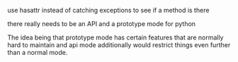 use hasattr instead of catching exceptions to see if a method is there

there really needs to be an API and a prototype mode for python

The idea being that prototype mode has certain features that are normally hard to maintain and api mode additionally would restrict things even further than a normal mode.